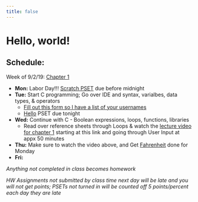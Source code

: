 ```yaml
---
title: false
---
```


# Hello, world!

## Schedule:

Week of 9/2/19: [Chapter 1](curriculum/1)
  - **Mon:** Labor Day!!!  [Scratch PSET](https://docs.cs50.net/2019/ap/problems/scratch/scratch.html) due before midnight
  - **Tue:** Start C programming; Go over IDE and syntax, varialbes, data types, & operators
    - [Fill out this form so I have a list of your usernames](https://forms.microsoft.com/Pages/ResponsePage.aspx?id=pzkNu6tRKkuypSiSsDYamccaKXZ-XoNApSiIBzYo6sNURFhEWVNXQjI4VUxUNVZCTkcxNVBQVENMNy4u)
    - [Hello](https://docs.cs50.net/2019/ap/problems/hello/hello.html) PSET due tonight
  - **Wed:** Continue with C - Boolean expressions, loops, functions, libraries
    - Read over reference sheets through Loops & watch the [lecture video for chapter 1](https://video.cs50.net/2018/fall/lectures/1?t=15m58s) starting at this link and going through User Input at appx 50 minutes
  - **Thu:** Make sure to watch the video above, and Get [Fahrenheit](https://docs.cs50.net/2019/ap/problems/fahrenheit/fahrenheit.html) done for Monday
  - **Fri:** 

  *Anything not completed in class becomes homework*

  *HW Assignments not submitted by class time next day will be late and you will not get points; PSETs not turned in will be counted off 5 points/percent each day they are late*

<!-- This is CS50 AP, Harvard University's introduction to the intellectual enterprises of computer science and the art of programming for students in high school, which satisfies the College Board's AP CS Principles curriculum framework.

<iframe src="https://www.youtube.com/embed/tZxLMIk_SaY?playlist=GAB6Gm7pTTA"></iframe> -->
